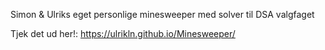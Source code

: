 Simon & Ulriks eget personlige minesweeper med solver til DSA valgfaget

Tjek det ud her!: https://ulrikln.github.io/Minesweeper/
